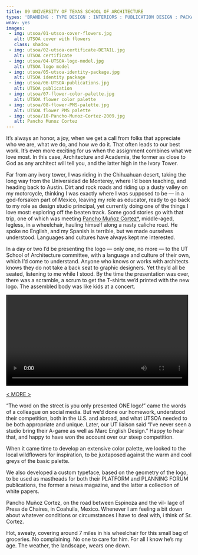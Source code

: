 ```yaml
---
title: 09 UNIVERSITY OF TEXAS SCHOOL OF ARCHITECTURE
types: 'BRANDING : TYPE DESIGN : INTERIORS : PUBLICATION DESIGN : PACKAGING : WEB'
wnav: yes
images:
 - img: utsoa/01-utsoa-cover-flowers.jpg
   alt: UTSOA cover with flowers
   class: shadow
 - img: utsoa/02-utsoa-certificate-DETAIL.jpg
   alt: UTSOA certificate
 - img: utsoa/04-UTSOA-logo-model.jpg
   alt: UTSOA logo model
 - img: utsoa/05-utsoa-identity-package.jpg
   alt: UTSOA identity package
 - img: utsoa/06-UTSOA-publications.jpg
   alt: UTSOA publication
 - img: utsoa/07-flower-color-palette.jpg
   alt: UTSOA flower color palette
 - img: utsoa/08-flower-PMS-palette.jpg
   alt: UTSOA flower PMS palette
 - img: utsoa/10-Pancho-Munoz-Cortez-2009.jpg
   alt: Pancho Munoz Cortez
---
```


It’s always an honor, a joy, when we get a call from folks that appreciate who we are, what we do, and how we do it. That often leads to our best work. It’s even more exciting for us when the assignment combines what we love most. In this case, Architecture and Academia, the former as close to God as any architect will tell you, and the latter high in the Ivory Tower.

Far from any ivory tower, I was riding in the Chihuahuan desert, taking the long way from the Universidad de Monterey, where I’d been teaching, and heading back to Austin. Dirt and rock roads and riding up a dusty valley on my motorcycle, thinking I was exactly where I was supposed to be — in a god-forsaken part of Mexico, leaving my role as educator, ready to go back to my role as design studio principal, yet currently doing one of the things I love most: exploring off the beaten track. Some good stories go with that trip, one of which was meeting <a href="#cortez">Pancho Muñoz Cortez*</a>, middle-aged, legless, in a wheelchair, hauling himself along a nasty caliche road. He spoke no English, and my Spanish is terrible, but we made ourselves understood. Languages and cultures have always kept me interested.

In a day or two I’d be presenting the logo — only one, no more — to the UT School of Architecture committee, with a language and culture of their own, which I’d come to understand. Anyone who knows or works with architects knows they do not take a back seat to graphic designers. Yet they’d all be seated, listening to me while I stood. By the time the presentation was over, there was a scramble, a scrum to get the T-shirts we’d printed with the new logo. The assembled body was like kids at a concert.

<video controls style="width: 98%;">
<source src="../../images/utsoa/03-UTSoA-logo-presentation-2019.mp4" type="video/mp4">
Sorry, your browser doesn't support this video
</video>

<a href="#" id="more">&lt; MORE &gt;</a>

<div class="hideit" id="moretext">

“The word on the street is you only presented ONE logo!” came the words of a colleague on social media. But we’d done our homework, understood their competition, both in the U.S. and abroad, and what UTSOA needed to be both appropriate and unique. Later, our UT liaison said “I’ve never seen a studio bring their A-game as well as Marc English Design.” Happy to hear that, and happy to have won the account over our steep competition.

When it came time to develop an extensive color palette, we looked to the local wildflowers for inspiration, to be juxtaposed against the warm and cool greys of the basic palette.

We also developed a custom typeface, based on the geometry of the logo, to be used as mastheads for both their PLATFORM and PLANNING FORUM publications, the former a news magazine, and the latter a collection of white papers.

<div id="cortez">

 Pancho Muñoz Cortez, on the road between Espinoza and the vil- lage of Presa de Chaires, in Coahuila, Mexico. Whenever I am feeling a bit down about whatever conditions or circumstances I have to deal with, i think of Sr. Cortez.

Hot, sweaty, covering around 7 miles in his wheelchair for this small bag of groceries. No complaining. No one to care for him. For all I know he’s my age. The weather, the landscape, wears one down.

</div>

</div>
